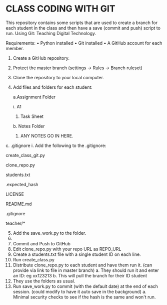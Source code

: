 # CLASS CODING WITH GIT
This repository contains some scripts that are used to create a branch for each student in the class and then have a save (commit and push) script to run.
Using Git: Teaching Digital Technology.

Requirements:
•	Python installed
•	Git installed
•	A GitHub account for each member.

1.	Create a GitHub repository. 
2.	Protect the master branch (settings -> Rules -> Branch ruleset)
3. Clone the repository to your local computer.
4.	Add files and folders for each student:

  	a.Assignment Folder

  	i.	A1

  	  1.	Task Sheet
    
    b.	Notes Folder

  	  1.	ANY NOTES GO IN HERE.

c.	.gitignore
i.	Add the following to the .gitignore: 

  create_class_git.py
  
  clone_repo.py
  
  students.txt
  
  .expected_hash
  
  LICENSE
  
  README.md

  .gitignore

  teacher/*

5.	Add the save_work.py to the folder.
6.	
7.	Commit and Push to GitHub
8.	Edit clone_repo.py with your repo URL as REPO_URL
9. Create a students.txt file with a single student ID on each line.
10.	Run create_class.py
11.	Distribute clone_repo.py to each student and have them run it. (can provide via link to file in master branch)
a.	They should run it and enter an ID: eg xx123213
b.	This will pull the branch for their ID student
12.	They use the folders as usual.
13.	Run save_work.py to commit (with the default date) at the end of each session. (could modify to have it auto save in the background)
    a.	Minimal security checks to see if the hash is the same and won't run.
